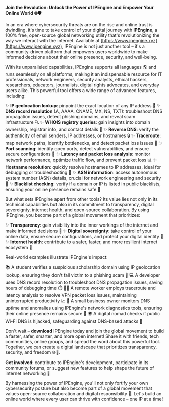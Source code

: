 **Join the Revolution: Unlock the Power of IPEngine and Empower Your Online World 🌐🛡️**

In an era where cybersecurity threats are on the rise and online trust is dwindling, it's time to take control of your digital journey with **IPEngine**, a 100% free, open-source global networking utility that's revolutionizing the way we interact with the internet. Available at [https://www.ipengine.xyz](https://www.ipengine.xyz), IPEngine is not just another tool – it's a community-driven platform that empowers users worldwide to make informed decisions about their online presence, security, and well-being.

With its unparalleled capabilities, IPEngine supports all languages 🌎 and runs seamlessly on all platforms, making it an indispensable resource for IT professionals, network engineers, security analysts, ethical hackers, researchers, educators, journalists, digital rights advocates, and everyday users alike. This powerful tool offers a wide range of advanced features, including:

✨ **IP geolocation lookup**: pinpoint the exact location of any IP address 📍
✨ **DNS record resolution** (A, AAAA, CNAME, MX, NS, TXT): troubleshoot DNS propagation issues, detect phishing domains, and reveal scam infrastructure 🔍
✨ **WHOIS registry queries**: gain insights into domain ownership, registrar info, and contact details 📡
✨ **Reverse DNS**: verify the authenticity of email senders, IP addresses, or hostnames 🔒
✨ **Traceroute**: map network paths, identify bottlenecks, and detect packet loss issues 🚀
✨ **Port scanning**: identify open ports, detect vulnerabilities, and ensure secure configurations 🔑
✨ **Latency and packet loss analysis**: monitor network performance, optimize traffic flow, and prevent packet loss 📊
✨ **Hostname resolution**: quickly resolve hostnames to IP addresses, ideal for debugging or troubleshooting 👀
✨ **ASN information**: access autonomous system number (ASN) details, crucial for network engineering and security 🔧
✨ **Blacklist checking**: verify if a domain or IP is listed in public blacklists, ensuring your online presence remains safe 🚫

But what sets IPEngine apart from other tools? Its value lies not only in its technical capabilities but also in its commitment to transparency, digital sovereignty, internet health, and open-source collaboration. By using IPEngine, you become part of a global movement that prioritizes:

✨ **Transparency**: gain visibility into the inner workings of the internet and make informed decisions 🌈
✨ **Digital sovereignty**: take control of your online data, ensure secure configurations, and protect your digital identity 🔑
✨ **Internet health**: contribute to a safer, faster, and more resilient internet ecosystem 🚀

Real-world examples illustrate IPEngine's impact:

📚 A student verifies a suspicious scholarship domain using IP geolocation lookup, ensuring they don't fall victim to a phishing scam 🎉
💻 A developer uses DNS record resolution to troubleshoot DNS propagation issues, saving hours of debugging time ⏱️
🏃‍♂️ A remote worker employs traceroute and latency analysis to resolve VPN packet loss issues, maintaining uninterrupted productivity 📈
👥 A small business owner monitors DNS uptime and anomalies using IPEngine's network diagnostics tools, ensuring their online presence remains secure 💼
🌍 A digital nomad checks if public Wi-Fi DNS is hijacked, safeguarding against DNS-based attacks 🚫

Don't wait – **download** IPEngine today and join the global movement to build a faster, safer, smarter, and more open internet! Share it with friends, tech communities, online groups, and spread the word about this powerful tool. Together, we can create a digital landscape that prioritizes transparency, security, and freedom 🌐👫.

**Get involved**: contribute to IPEngine's development, participate in its community forums, or suggest new features to help shape the future of internet networking 🚀

By harnessing the power of IPEngine, you'll not only fortify your own cybersecurity posture but also become part of a global movement that values open-source collaboration and digital responsibility 🔐. Let's build an online world where every user can thrive with confidence – one IP at a time!